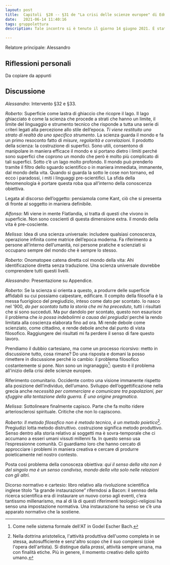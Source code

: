 ```yaml
---
layout: post
title:  Capitoli  §28 -- §31 de "La crisi delle scienze europee" di Edmund Husserl
date:   2021-06-14 11:40:16
tags: gruppolettura
description: Tale incontro si è tenuto il giorno 14 giugno 2021. È stata letta la TERZA PARTE de "La crisi delle scienze europee e la fenomenologia trascendentale", capitoli dall’ §32 al §33, pag. .... e appendice XIII [dell’edizione il saggiatore](https://www.ilsaggiatore.com/libro/la-crisi-delle-scienze-europee-e-la-fenomenologia-trascendentale-2/).

---
```


Relatore principale: Alessandro

## Riflessioni personali

Da copiare da appunti

## Discussione

_Alessandro_: Intervento §32 e §33.

_Roberto_: Superficie come lastra di ghiaccio che ricopre il lago. Il lago ghiacciato è come la scienza che procede a strati che hanno un limite, il limite del linguaggio e strumento tecnico che risponde a tutta una serie di criteri legati alla percezione allo stile dell’epoca. _Ti viene restituito uno strato di realtà da uno specifico strumento_. La scienza guarda il mondo e fa un primo resoconto fatto di _misure, regolarità e correlazioni_. Il prodotto della scienza: la costruzione di superfici. Sono utili, consentono di manipolare in maniera efficace il mondo e si portano dietro i limiti perché sono superfici che coprono un mondo che però è molto più complicato di tali superfici. Sotto c’è un lago molto profondo. Il mondo può prenderlo tramite il filtro dello sguardo scientifico o in maniera immediata, immanente, dal mondo della vita. Quando si guarda la sotto le cose non tornano, ed ecco i paradossi, i miti i linguaggi pre-scientifici. La sfida della fenomenologia è portare questa roba qua all’interno della conoscenza obiettiva.

Legata al discorso dell’oggetto: pensiamola come Kant, ciò che si presenta di fronte al soggetto in maniera definibile.

_Alfonso_: Mi viene in mente Flatlandia, si tratta di questi che vivono in superficie. Non sono coscienti di questa dimensione extra. il mondo della vita è pre-cosciente.

_Melissa_: Idea di una scienza universale: includere qualsiasi conoscenza, operazione infinita come matrice dell’epoca moderna. Fa riferimento a persone all’interno dell’umanità, noi persone pratiche e scienziati si occupano sempre del mondo che è sempre lo stesso.

_Roberto_: Onomatopee catena diretta col mondo della vita: Ahi identificazione diretta senza traduzione. Una scienza universale dovrebbe comprendere tutti questi livelli.

_Alessandro_: Presentazione su Appendice.

_Roberto_: Se la scienza si orienta a questo, a produrre delle superficie affidabili su cui possiamo calpestare, edificare. Il compito della filosofia è la messa fuorigioco del pregiudizio, inteso come dato per scontato. Io nasco nel '900, _do per scontato tutta la storia che mi ha preceduto_, tutti i risultati che si sono succeduti. Ma pur dandolo per scontato, questo non esaurisce il problema che _io possa indebolirmi a causa dei pregiudizi_ perché la rendo limitata alla coscienza elaborata fino ad ora. Mi rende debole come scienziato, come cittadino, e rende debole anche dal punto di vista filosofico. Raggiungere dei risultati mi fa perdere il senso di fare questo lavoro.

Prendiamo il dubbio cartesiano, ma come un processo ricorsivo: metto in discussione tutto, cosa rimane? Do una risposta e domani la posso rimettere in discussione perché io cambio: il problema filosofico costantemente si pone. Non sono un ingranaggio[^1]: questo è il problema all'inizio della crisi delle scienze europee.

Riferimento comunitario. Occidente contro una visione immanente rispetto alla posizione dell’individuo, dell’umano. Sviluppo dell’oggettificazione nella grecia anche _necessità per commerciare e comunicare tra popolazioni, per sfuggire alla tentazione della guerra. È una origine pragmatica._

_Melissa_: Sottolineare finalmente capisco. Parte che fa molto ridere arteriosclerosi spirituale. Critiche che non lo capiscono.

_Roberto_: _Il metodo filosofico non è metodo tecnico, è un metodo poietico_[^2]. Pregiudizi lotta metodo distruttivo. costruzione significa metodo produttivo. Senso dentro alla storia relativo ai soggetti ma è sovra-temporale che ci accumano a esseri umani vissuti millenni fa. In questo senso usa l’espressionne comunità. Ci guardiamo loro che hanno cercato di approcciare i problemi in maniera creativa e cercare di produrre poieticamente nel nostro contesto.

Posta così problema della conosceza obiettiva: _qui il senso della vita non è del singolo ma è un senso condiviso, mondo della vita solo nelle relazioni con gli altri._

Dicorso normativo e cartesio: libro relativo alla rivoluzione scientifica inglese titolo “la grande instaurazione” riferndosi a Bacon: il sennso della ricerca scientifica era di instaurare un nuovo corso agli eventi, c’era tantissmo millenarismo, ma al di là di questi riferimenti teologici-religiosi ha senso una impostazione normativa. Una instaurazione ha senso se c’è una apparato normativo che la sostiene.

[^1]: Come nelle sistema formale dell'AT in Godel Escher Bach.
[^2]: Nella dottrina aristotelica, l'attività produttiva dell'uomo completa in se stessa, autosufficiente e senz'altro scopo che il suo compiersi (cioè l'opera dell'artista). Si distingue dalla _prassi_, attività sempre umana, ma con finalità etiche. Più in genere, il momento creativo dello spirito umano.
